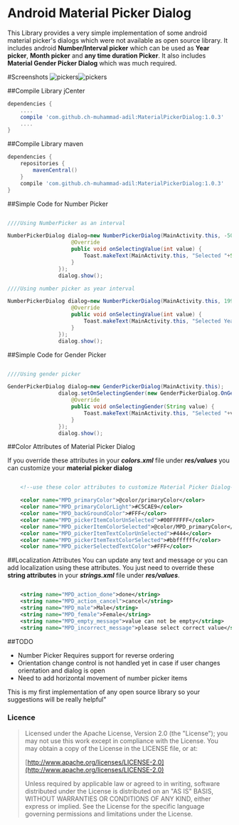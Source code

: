# Android Material Picker Dialog
This Library provides a very simple implementation of some android material picker's dialogs which were not available as open source library.
It includes android **Number/Interval picker** which can
be used as **Year picker**, **Month picker** and **any time duration Picker**.
It also includes **Material Gender Picker Dialog** which was much required.

#Screenshots
![pickers](https://github.com/ch-muhammad-adil/Android-Material-Picker-Dialog/blob/master/screenshot_1.png?raw=true)![pickers](https://github.com/ch-muhammad-adil/Android-Material-Picker-Dialog/blob/master/screenshot_2.png?raw=true)


##Compile Library jCenter
```groovy
dependencies {
    ....
    compile 'com.github.ch-muhammad-adil:MaterialPickerDialog:1.0.3'
    ....
}
```

##Compile Library maven

```groovy
dependencies {
    repositories {
        mavenCentral()
    }
    compile 'com.github.ch-muhammad-adil:MaterialPickerDialog:1.0.3'
}
```


##Simple Code for Number Picker

```java

////Using NumberPicker as an interval

NumberPickerDialog dialog=new NumberPickerDialog(MainActivity.this, -50, 50, new NumberPickerDialog.NumberPickerCallBack() {
                    @Override
                    public void onSelectingValue(int value) {
                        Toast.makeText(MainActivity.this, "Selected "+String.valueOf(value), Toast.LENGTH_SHORT).show();
                    }
                });
                dialog.show();

////Using number picker as year interval

NumberPickerDialog dialog=new NumberPickerDialog(MainActivity.this, 1992, 2017, new NumberPickerDialog.NumberPickerCallBack() {
                    @Override
                    public void onSelectingValue(int value) {
                        Toast.makeText(MainActivity.this, "Selected Year "+String.valueOf(value), Toast.LENGTH_SHORT).show();
                    }
                });
                dialog.show();

```


##Simple Code for Gender Picker

```java

////Using gender picker

GenderPickerDialog dialog=new GenderPickerDialog(MainActivity.this);
                dialog.setOnSelectingGender(new GenderPickerDialog.OnGenderSelectListener() {
                    @Override
                    public void onSelectingGender(String value) {
                        Toast.makeText(MainActivity.this, "Selected "+value, Toast.LENGTH_SHORT).show();
                    }
                });
                dialog.show();

```


##Color Attributes of Material Picker Dialog

If you override these attributes in your _**colors.xml**_ file under _**res/values**_
you can customize your **material picker dialog**
```xml

    <!--use these color attributes to customize Material Picker Dialog-->

    <color name="MPD_primaryColor">@color/primaryColor</color>
    <color name="MPD_primaryColorLight">#C5CAE9</color>
    <color name="MPD_backGroundColor">#FFF</color>
    <color name="MPD_pickerItemColorUnSelected">#00FFFFFF</color>
    <color name="MPD_pickerItemColorSelected">@color/MPD_primaryColor</color>
    <color name="MPD_pickerItemTextColorUnSelected">#444</color>
    <color name="MPD_pickerItemTextColorSelected">#bbffffff</color>
    <color name="MPD_pickerSelectedTextColor">#FFF</color>


```


##Localization Attributes
You can update any text and message or you can add localization using these attributes. You just need to override these **string attributes** in your **_strings.xml_** file under **_res/values_**.

```xml

    <string name="MPD_action_done">done</string>
    <string name="MPD_action_cancel">cancel</string>
    <string name="MPD_male">Male</string>
    <string name="MPD_female">Female</string>
    <string name="MPD_empty_message">value can not be empty</string>
    <string name="MPD_incorrect_message">please select correct value</string>

```

##TODO
* Number Picker Requires support for reverse ordering
* Orientation change control is not handled yet in case if user changes orientation and dialog is open
* Need to add horizontal movement of number picker items

This is my first implementation of any open source library so your suggestions will be really helpful"

### Licence

> Licensed under the Apache License, Version 2.0 (the "License");
> you may not use this work except in compliance with the License.
> You may obtain a copy of the License in the LICENSE file, or at:
>
>  [http://www.apache.org/licenses/LICENSE-2.0](http://www.apache.org/licenses/LICENSE-2.0)
>
> Unless required by applicable law or agreed to in writing, software
> distributed under the License is distributed on an "AS IS" BASIS,
> WITHOUT WARRANTIES OR CONDITIONS OF ANY KIND, either express or implied.
> See the License for the specific language governing permissions and
> limitations under the License.